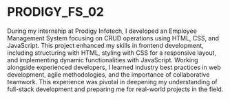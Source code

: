 # PRODIGY_FS_02


During my internship at Prodigy Infotech, I developed an Employee Management System focusing on CRUD operations using HTML, CSS, and JavaScript. This project enhanced my skills in frontend development, including structuring with HTML, styling with CSS for a responsive layout, and implementing dynamic functionalities with JavaScript. Working alongside experienced developers, I learned industry best practices in web development, agile methodologies, and the importance of collaborative teamwork. This experience was pivotal in deepening my understanding of full-stack development and preparing me for real-world projects in the field.

